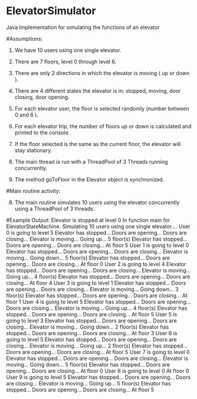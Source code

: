 # ElevatorSimulator
Java Implementation for simulating the functions of an elevator

#Assumptions:  

1. We have 10 users using one single elevator.

2. There are 7 floors, level 0 through level 6.

3. There are only 2 directions in which the elevator is moving ( up or down ).

4. There are 4 different states the elevator is in:  stopped, moving, door closing, door opening.

5. For each elevator user, the floor is selected randomly (number between 0 and 6 ).

6. For each elevator trip, the number of floors up or down is calculated and printed to the console.

7. If the floor selected is the same as the current floor, the elevator will stay stationary.

8. The main thread is run with a ThreadPool of 3 Threads running concurrently.

9. The method goToFloor in the Elevator object is synchronized.

#Main routine activity:

8. The main routine simulates 10 users using the elevator concurrently using a ThreadPool of 3 threads. 

#Example Output:
Elevator is stopped at level 0
In function main for ElevatorStateMachine.  Simulating 10 users using one single elevator....
User 0 is going to level 5
 Elevator has stopped...
 Doors are opening...
 Doors are closing...
 Elevator is moving... 
 Going up... 5 floor(s)
 Elevator has stopped...
 Doors are opening...
 Doors are closing...
At floor 5
User 1 is going to level 0
 Elevator has stopped...
 Doors are opening...
 Doors are closing...
 Elevator is moving... 
 Going down... 5 floor(s)
 Elevator has stopped...
 Doors are opening...
 Doors are closing...
At floor 0
User 2 is going to level 4
 Elevator has stopped...
 Doors are opening...
 Doors are closing...
 Elevator is moving... 
 Going up... 4 floor(s)
 Elevator has stopped...
 Doors are opening...
 Doors are closing...
At floor 4
User 3 is going to level 1
 Elevator has stopped...
 Doors are opening...
 Doors are closing...
 Elevator is moving... 
 Going down... 3 floor(s)
 Elevator has stopped...
 Doors are opening...
 Doors are closing...
At floor 1
User 4 is going to level 5
 Elevator has stopped...
 Doors are opening...
 Doors are closing...
 Elevator is moving... 
 Going up... 4 floor(s)
 Elevator has stopped...
 Doors are opening...
 Doors are closing...
At floor 5
User 5 is going to level 3
 Elevator has stopped...
 Doors are opening...
 Doors are closing...
 Elevator is moving... 
 Going down... 2 floor(s)
 Elevator has stopped...
 Doors are opening...
 Doors are closing...
At floor 3
User 6 is going to level 5
 Elevator has stopped...
 Doors are opening...
 Doors are closing...
 Elevator is moving... 
 Going up... 2 floor(s)
 Elevator has stopped...
 Doors are opening...
 Doors are closing...
At floor 5
User 7 is going to level 0
 Elevator has stopped...
 Doors are opening...
 Doors are closing...
 Elevator is moving... 
 Going down... 5 floor(s)
 Elevator has stopped...
 Doors are opening...
 Doors are closing...
At floor 0
User 8 is going to level 0
At floor 0
User 9 is going to level 5
 Elevator has stopped...
 Doors are opening...
 Doors are closing...
 Elevator is moving... 
 Going up... 5 floor(s)
 Elevator has stopped...
 Doors are opening...
 Doors are closing...
At floor 5


